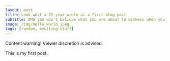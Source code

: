 ```yaml
---
layout: post
title: Look what a 21 year wrote as a first blog post
subtitle: OMG you won't believe what you are about to witness when you click on the post
image: /img/hello_world.jpeg
tags: [random, exciting-stuff]
---			
```


Content warning! Viewer discretion is advised.

This is my first post.  
